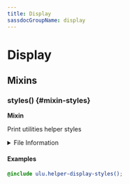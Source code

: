 ```yaml
---
title: Display
sassdocGroupName: display
---
```



# Display





## Mixins




<div class="sassdoc-item-header">

###  styles() {#mixin-styles}

  <div class="sassdoc-item-header__labels">
    <span class="tag tag--primary"><strong>Mixin</strong></span>
  </div>

</div>

  

Print utilities helper styles
    
    


<details>
  <summary>File Information</summary>
  
- **File:** _display.scss
- **Group:** display
- **Type:** mixin
- **Lines (comments):** 14-16
- **Lines (code):** 18-73

</details>

    

#### Examples

      


``` scss
@include ulu.helper-display-styles();
```
  

      
  
  